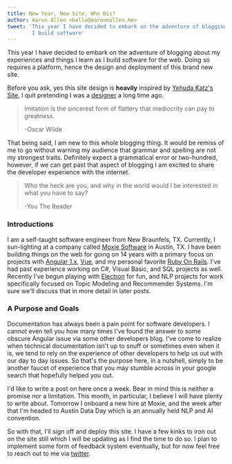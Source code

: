 ```yaml
---
title: New Year, New Site, Who Dis?
author: Aaron Allen <hello@aaronmallen.me>
tweet: 'This year I have decided to embark on the adventure of blogging about my experiences and things I learn as
        I build software'
---
```


This year I have decided to embark on the adventure of blogging about my experiences and things I learn as I build
software for the web.  Doing so requires a platform, hence the design and deployment of this brand new site.

Before you ask, yes this site design is __heavily__ inspired by [Yehuda Katz's Site](http://yehudakatz.com/), I quit
pretending I was a [designer](http://www.dribbble.com/aaronmallen) a long time ago.

> Imitation is the sincerest form of flattery that mediocrity can pay to greatness.
>
> -Oscar Wilde

That being said, I am new to this whole blogging thing.  It would be remiss of me to go without warning my audience
that grammar and spelling are not my strongest traits. Definitely expect a grammatical error or two-hundred,
however, if we can get past that aspect of blogging I am excited to share the developer experience with the internet.

> Who the heck are you, and why in the world would I be interested in what you have to say?
>
> -You The Reader

### Introductions

I am a self-taught software engineer from New Braunfels, TX. Currently, I sun-lighting at a company called
[Moxie Software](http://www.gomoxie.com) in Austin, TX.  I have been building things on the web for going on 14 years
with a primary focus on projects with [Angular 1.x](https://angularjs.org/), [Vue](https://vuejs.org/), and my personal
favorite [Ruby On Rails](http://rubyonrails.org/).  I've had past experience working on C#, Visual Basic, and SQL
projects as well.  Recently I've begun playing with [Electron](https://electronjs.org/) for fun, and NLP projects for
work specifically focused on Topic Modeling and Recommender Systems.  I'm sure we'll discuss that in more detail in
later posts.

### A Purpose and Goals

Documentation has always been a pain point for software developers. I cannot even tell you how many times I've found the
answer to some obscure Angular issue via some other developers blog.  I've come to realize when technical documentation
isn't up to snuff or sometimes even when it is, we tend to rely on the experience of other developers to help us out
with our day to day issues.  So that's the purpose here, in a nutshell, simply to be another faucet of experience that
you may stumble across in your google search that hopefully helped you out.

I'd like to write a post on here once a week.  Bear in mind this is neither a promise nor a limitation.  This month, in
particular, I believe I will have plenty to write about.  Tomorrow I onboard a new hire at Moxie, and the week after that
I'm headed to Austin Data Day which is an annually held NLP and AI convention.

So with that, I'll sign off and deploy this site.  I have a few kinks to iron out on the site still which I will be
updating as I find the time to do so.  I plan to implement some form of feedback system eventually, but for now feel
free to reach out to me via [twitter](https://www.twitter.com/aaronmallen).
